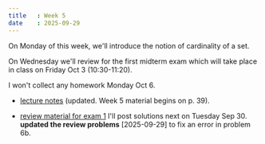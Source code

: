 ```yaml
---
title   : Week 5
date    : 2025-09-29
---
```


On Monday of this week, we'll introduce the notion of cardinality of a set.

On Wednesday we'll review for the first midterm exam which will take
place in class on Friday Oct 3 (10:30-11:20).

I won't collect any homework Monday Oct 6.

- [lecture notes](/course-content/bridge-to-higher-math.pdf)  (updated. Week 5 material begins on p. 39).

- [review material for exam 1](/course-content/exam1-review.pdf) I'll post solutions next on Tuesday Sep 30.  
  **updated the review problems** [2025-09-29] to fix an error in problem 6b. 
